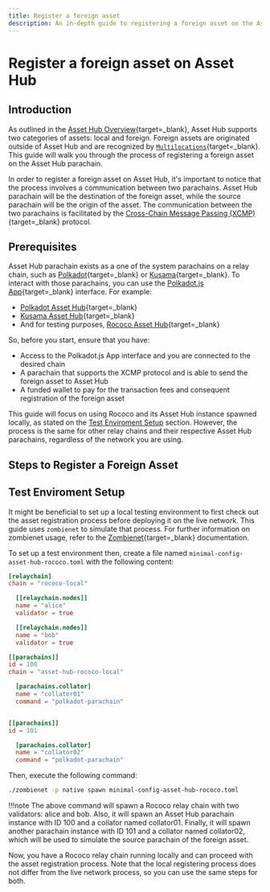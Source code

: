 ```yaml
---
title: Register a foreign asset
description: An in-depth guide to registering a foreign asset on the Asset Hub parachain, providing clear, step-by-step instructions.
---
```


# Register a foreign asset on Asset Hub

## Introduction

As outlined in the [Asset Hub Overview](./overview.md#foreign-assets){target=_blank}, Asset Hub supports two categories of assets: local and foreign. Foreign assets are originated outside of Asset Hub and are recognized by [`Multilocations`](https://wiki.polkadot.network/docs/learn/xcm/fundamentals/multilocation-summary){target=_blank}. This guide will walk you through the process of registering a foreign asset on the Asset Hub parachain.

In order to register a foreign asset on Asset Hub, it's important to notice that the process involves a communication between two parachains. Asset Hub parachain will be the destination of the foreign asset, while the source parachain will be the origin of the asset. The communication between the two parachains is facilitated by the [Cross-Chain Message Passing (XCMP)](https://wiki.polkadot.network/docs/learn-xcm){target=_blank} protocol.

## Prerequisites

Asset Hub parachain exists as a one of the system parachains on a relay chain, such as [Polkadot](https://polkadot.js.org/apps/?rpc=wss%3A%2F%2Fpolkadot.api.onfinality.io%2Fpublic-ws#/explorer){target=\_blank} or [Kusama](https://polkadot.js.org/apps/?rpc=wss%3A%2F%2Fkusama.api.onfinality.io%2Fpublic-ws#/explorer){target=\_blank}. To interact with those parachains, you can use the [Polkadot.js App](https://polkadot.js.org/apps/#/explorer){target=_blank} interface. For example:

- [Polkadot Asset Hub](https://polkadot.js.org/apps/?rpc=wss%3A%2F%2Fasset-hub-polkadot-rpc.dwellir.com#/explorer){target=\_blank}
- [Kusama Asset Hub](https://polkadot.js.org/apps/?rpc=wss%3A%2F%2Fsys.ibp.network%2Fstatemine#/explorer){target=\_blank}
- And for testing purposes, [Rococo Asset Hub](https://polkadot.js.org/apps/?rpc=wss%3A%2F%2Fasset-hub-rococo-rpc.dwellir.com#/explorer){target=\_blank}

So, before you start, ensure that you have:

- Access to the Polkadot.js App interface and you are connected to the desired chain
- A parachain that supports the XCMP protocol and is able to send the foreign asset to Asset Hub
- A funded wallet to pay for the transaction fees and consequent registration of the foreign asset

This guide will focus on using Rococo and its Asset Hub instance spawned locally, as stated on the [Test Enviroment Setup](./register-a-foreign-asset.md/#enviroment-setup) section. However, the process is the same for other relay chains and their respective Asset Hub parachains, regardless of the network you are using.

## Steps to Register a Foreign Asset


## Test Enviroment Setup

It might be beneficial to set up a local testing environment to first check out the asset registration process before deploying it on the live network. This guide uses `zombienet` to simulate that process. For further information on zombienet usage, refer to the [Zombienet](../../../dev-tools/zombienet/overview.md){target=\_blank} documentation.

To set up a test environment then, create a file named `minimal-config-asset-hub-rococo.toml` with the following content:

```toml
[relaychain]
chain = "rococo-local"

  [[relaychain.nodes]]
  name = "alice"
  validator = true

  [[relaychain.nodes]]
  name = "bob"
  validator = true

[[parachains]]
id = 100
chain = "asset-hub-rococo-local"

  [parachains.collator]
  name = "collator01"
  command = "polkadot-parachain"


[[parachains]]
id = 101

  [parachains.collator]
  name = "collator02"
  command = "polkadot-parachain"
```

Then, execute the following command:

```bash
./zombienet -p native spawn minimal-config-asset-hub-rococo.toml
```

!!!note 
    The above command will spawn a Rococo relay chain with two validators: alice and bob. Also, it will spawn an Asset Hub parachain instance with ID 100 and a collator named collator01. Finally, it will spawn another parachain instance with ID 101 and a collator named collator02, which will be used to simulate the source parachain of the foreign asset.
    
Now, you have a Rococo relay chain running locally and can proceed with the asset registration process. Note that the local registering process does not differ from the live network process, so you can use the same steps for both.

